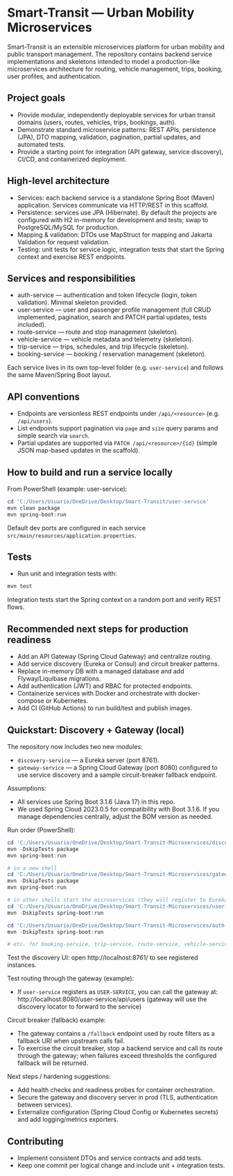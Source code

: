 
# Smart-Transit — Urban Mobility Microservices

Smart-Transit is an extensible microservices platform for urban mobility and public transport management. The repository contains backend service implementations and skeletons intended to model a production-like microservices architecture for routing, vehicle management, trips, booking, user profiles, and authentication.

## Project goals
- Provide modular, independently deployable services for urban transit domains (users, routes, vehicles, trips, bookings, auth).
- Demonstrate standard microservice patterns: REST APIs, persistence (JPA), DTO mapping, validation, pagination, partial updates, and automated tests.
- Provide a starting point for integration (API gateway, service discovery), CI/CD, and containerized deployment.

## High-level architecture
- Services: each backend service is a standalone Spring Boot (Maven) application. Services communicate via HTTP/REST in this scaffold.
- Persistence: services use JPA (Hibernate). By default the projects are configured with H2 in-memory for development and tests; swap to PostgreSQL/MySQL for production.
- Mapping & validation: DTOs use MapStruct for mapping and Jakarta Validation for request validation.
- Testing: unit tests for service logic, integration tests that start the Spring context and exercise REST endpoints.

## Services and responsibilities
- auth-service — authentication and token lifecycle (login, token validation). Minimal skeleton provided.
- user-service — user and passenger profile management (full CRUD implemented, pagination, search and PATCH partial updates, tests included).
- route-service — route and stop management (skeleton).
- vehicle-service — vehicle metadata and telemetry (skeleton).
- trip-service — trips, schedules, and trip lifecycle (skeleton).
- booking-service — booking / reservation management (skeleton).

Each service lives in its own top-level folder (e.g. `user-service`) and follows the same Maven/Spring Boot layout.

## API conventions
- Endpoints are versionless REST endpoints under `/api/<resource>` (e.g. `/api/users`).
- List endpoints support pagination via `page` and `size` query params and simple search via `search`.
- Partial updates are supported via `PATCH /api/<resource>/{id}` (simple JSON map-based updates in the scaffold).

## How to build and run a service locally
From PowerShell (example: user-service):

```powershell
cd 'C:/Users/Usuario/OneDrive/Desktop/Smart-Transit/user-service'
mvn clean package
mvn spring-boot:run
```

Default dev ports are configured in each service `src/main/resources/application.properties`.

## Tests
- Run unit and integration tests with:

```powershell
mvn test
```

Integration tests start the Spring context on a random port and verify REST flows.

## Recommended next steps for production readiness
- Add an API Gateway (Spring Cloud Gateway) and centralize routing.
- Add service discovery (Eureka or Consul) and circuit breaker patterns.
- Replace in-memory DB with a managed database and add Flyway/Liquibase migrations.
- Add authentication (JWT) and RBAC for protected endpoints.
- Containerize services with Docker and orchestrate with docker-compose or Kubernetes.
- Add CI (GitHub Actions) to run build/test and publish images.

## Quickstart: Discovery + Gateway (local)
The repository now includes two new modules:

- `discovery-service` — a Eureka server (port 8761).
- `gateway-service` — a Spring Cloud Gateway (port 8080) configured to use service discovery and a sample circuit-breaker fallback endpoint.

Assumptions:
- All services use Spring Boot 3.1.6 (Java 17) in this repo.
- We used Spring Cloud 2023.0.5 for compatibility with Boot 3.1.6. If you manage dependencies centrally, adjust the BOM version as needed.

Run order (PowerShell):

```powershell
cd 'C:/Users/Usuario/OneDrive/Desktop/Smart-Transit-Microservices/discovery-service'
mvn -DskipTests package
mvn spring-boot:run

# in a new shell
cd 'C:/Users/Usuario/OneDrive/Desktop/Smart-Transit-Microservices/gateway-service'
mvn -DskipTests package
mvn spring-boot:run

# in other shells start the microservices (they will register to Eureka)
cd 'C:/Users/Usuario/OneDrive/Desktop/Smart-Transit-Microservices/user-service'
mvn -DskipTests spring-boot:run

cd 'C:/Users/Usuario/OneDrive/Desktop/Smart-Transit-Microservices/auth-service'
mvn -DskipTests spring-boot:run

# etc. for booking-service, trip-service, route-service, vehicle-service
```

Test the discovery UI: open http://localhost:8761/ to see registered instances.

Test routing through the gateway (example):
- If `user-service` registers as `USER-SERVICE`, you can call the gateway at:
	http://localhost:8080/user-service/api/users (gateway will use the discovery locator to forward to the service)

Circuit breaker (fallback) example:
- The gateway contains a `/fallback` endpoint used by route filters as a fallback URI when upstream calls fail.
- To exercise the circuit breaker, stop a backend service and call its route through the gateway; when failures exceed thresholds the configured fallback will be returned.

Next steps / hardening suggestions:
- Add health checks and readiness probes for container orchestration.
- Secure the gateway and discovery server in prod (TLS, authentication between services).
- Externalize configuration (Spring Cloud Config or Kubernetes secrets) and add logging/metrics exporters.


## Contributing
- Implement consistent DTOs and service contracts and add tests.
- Keep one commit per logical change and include unit + integration tests.

